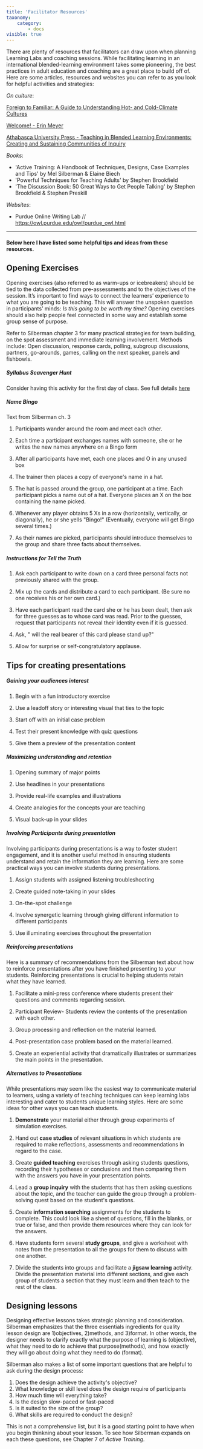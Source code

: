 ```yaml
---
title: 'Facilitator Resources'
taxonomy:
    category:
        - docs
visible: true
---
```


There are plenty of resources that facilitators can draw upon when planning Learning Labs and coaching sessions. While facilitating learning in an international blended-learning environment takes some pioneering, the best practices in adult education and coaching are a great place to build off of. Here are some articles, resources and websites you can refer to as you look for helpful activities and strategies:

*On culture*:

<a class="embedly-card" data-card-controls="0" href="https://www.cmf.org.uk/resources/publications/content/?context=article&id=26728">Foreign to Familiar: A Guide to Understanding Hot- and Cold-Climate Cultures</a>
<script async src="//cdn.embedly.com/widgets/platform.js" charset="UTF-8"></script>

<a class="embedly-card" data-card-controls="0" href="https://www.erinmeyer.com/">Welcome! - Erin Meyer</a>
<script async src="//cdn.embedly.com/widgets/platform.js" charset="UTF-8"></script>

<a class="embedly-card" data-card-controls="0" href="http://www.aupress.ca/index.php/books/120229">Athabasca University Press - Teaching in Blended Learning Environments: Creating and Sustaining Communities of Inquiry</a>
<script async src="//cdn.embedly.com/widgets/platform.js" charset="UTF-8"></script>


*Books*:
  - 'Active Training: A Handbook of Techniques, Designs, Case Examples and Tips' by Mel Silberman & Elaine Biech
  - 'Powerful Techniques for Teaching Adults' by Stephen Brookfield
  - 'The Discussion Book: 50 Great Ways to Get People Talking' by Stephen Brookfield & Stephen Preskill

*Websites*:
  - Purdue Online Writing Lab // https://owl.purdue.edu/owl/purdue_owl.html


______________________________________________

#### Below here I have listed some helpful tips and ideas from these resources. #### 

## Opening Exercises

Opening exercises (also referred to as warm-ups or icebreakers) should be tied to the data collected from pre-assessments and to the objectives of the session. It’s important to find ways to connect the learners’ experience to what you are going to be teaching. This will answer the unspoken question in participants’ minds: *Is this going to be worth my time?* Opening exercises should also help people feel connected in some way and establish some group sense of purpose.

Refer to Silberman chapter 3 for many practical strategies for team building, on the spot assessment and immediate learning involvement. Methods include: Open discussion, response cards, polling, subgroup discussions, partners, go-arounds, games, calling on the next speaker, panels and fishbowls.

##### **Syllabus Scavenger Hunt**
Consider having this activity for the first day of class.  See full details [here](http://thoughtsonteaching-jdunlap.blogspot.com/2008/10/scavenger-hunts-as-strategy-for.html)

##### **Name Bingo**
Text from Silberman ch. 3

1. Participants wander around the room and meet each other.

2. Each time a participant exchanges names with someone, she or he writes the new names anywhere on a Bingo form

3. After all participants have met, each one places and O in any unused box

4. The trainer then places a copy of everyone's name in a hat.

5. The hat is passed around the group, one participant at a time. Each participant picks a name out of a hat. Everyone places an X on the box containing the name picked.

6. Whenever any player obtains 5 Xs in a row (horizontally, vertically, or diagonally), he or she yells "Bingo!" (Eventually, everyone will get Bingo several times.)

7. As their names are picked, participants should introduce themselves to the group and share three facts about themselves.

##### **Instructions for Tell the Truth**

1. Ask each participant to write down on a card three personal facts not previously shared with the group.

2. Mix up the cards and distribute a card to each participant. (Be sure no one receives his or her own card.)

3. Have each participant read the card she or he has been dealt, then ask for three guesses as to whose card was read. Prior to the guesses, request that participants not reveal their identity even if it is guessed.

4. Ask, " will the real bearer of this card please stand up?"

5. Allow for surprise or self-congratulatory applause.

## Tips for creating presentations

##### **Gaining your audiences interest**

1. Begin with a fun introductory exercise

2. Use a leadoff story or interesting visual that ties to the topic

3. Start off with an initial case problem

4. Test their present knowledge with quiz questions

5. Give them a preview of the presentation content

##### **Maximizing understanding and retention**

1. Opening summary of major points

2. Use headlines in your presentations

3. Provide real-life examples and illustrations

4. Create analogies for the concepts your are teaching

5. Visual back-up in your slides

##### **Involving Participants during presentation**

Involving participants during presentations is a way to foster student engagement, and it is another useful method in ensuring students understand and retain the information they are learning. Here are some practical ways you can involve students during presentations.

1. Assign students with assigned listening troubleshooting

2. Create guided note-taking in your slides

3. On-the-spot challenge

4. Involve synergetic learning through giving different information to different participants

5. Use illuminating exercises throughout the presentation

##### **Reinforcing presentations**

Here is a summary of recommendations from the Silberman text about how to reinforce presentations after you have finished presenting to your students. Reinforcing presentations is crucial to helping students retain what they have learned.

1. Facilitate a mini-press conference where students present their questions and comments regarding session.

2. Participant Review- Students review the contents of the presentation with each other.

3. Group processing and reflection on the material learned.

4. Post-presentation case problem based on the material learned.

5. Create an experiential activity that dramatically illustrates or summarizes the main points in the presentation.

##### **Alternatives to Presentations**   

While presentations may seem like the easiest way to communicate material to learners, using a variety of teaching techniques can keep learning labs interesting and cater to students unique learning styles. Here are some ideas for other ways you can teach students.

1. **Demonstrate** your material either through group experiments of simulation exercises.

2. Hand out **case studies** of relevant situations in which students are required to make reflections, assessments and recommendations in regard to the case.

3. Create **guided teaching** exercises through asking students questions, recording their hypotheses or conclusions and then comparing them with the answers you have in your presentation points.

4. Lead a **group inquiry** with the students that has them asking questions about the topic, and the teacher can guide the group through a problem-solving quest based on the student's questions.

5. Create **information searching** assignments for the students to complete. This could look like a sheet of questions, fill in the blanks, or true or false, and then provide them resources where they can look for the answers.

6. Have students form several **study groups**, and give a worksheet with notes from the presentation to all the groups for them to discuss with one another.

7. Divide the students into groups and facilitate a **jigsaw learning** activity. Divide the presentation material into different sections, and give each group of students a section that they must learn and then teach to the rest of the class.

## Designing lessons

Designing effective lessons takes strategic planning and consideration. Silberman emphasizes that the three essentials ingredients for quality lesson design are 1)objectives, 2)methods, and 3)format. In other words, the designer needs to clarify exactly what the purpose of learning is (objective), what they need to do to achieve that purpose(methods), and how exactly they will go about doing what they need to do (format).

Silberman also makes a list of some important questions that are helpful to ask during the design process:

1. Does the design achieve the activity's objective?
2. What knowledge or skill level does the design require of participants
3. How much time will everything take?
4. Is the design slow-paced or fast-paced
5. Is it suited to the size of the group?
6. What skills are required to conduct the design?

This is not a comprehensive list, but it is a good starting point to have when you begin thinkning about your lesson. To see how Silberman expands on each these questions, see Chapter 7 of *Active Training*.
